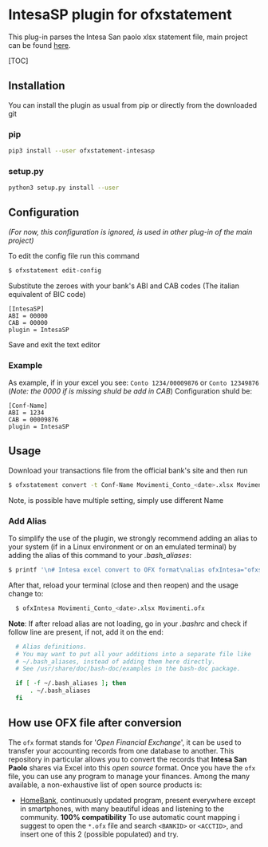 # IntesaSP plugin for ofxstatement

This plug-in parses the Intesa San paolo xlsx statement file, main project can be found [here](https://github.com/kedder/ofxstatement).

[TOC]

## Installation

You can install the plugin as usual from pip or directly from the downloaded git

### pip
```bash
pip3 install --user ofxstatement-intesasp
```
### setup.py
```bash
python3 setup.py install --user
```
## Configuration
*(For now, this configuration is ignored, is used in other plug-in of the main project)*

To edit the config file run this command

```bash
$ ofxstatement edit-config
```
Substitute the zeroes with your bank's ABI and CAB codes (The italian equivalent of BIC code)
```
[IntesaSP]
ABI = 00000
CAB = 00000
plugin = IntesaSP
```
Save and exit the text editor

### Example
As example, if in your excel you see: `Conto 1234/00009876` or `Conto 12349876` (*Note: the 0000 if is missing shuld be add in CAB*)
Configuration shuld be:
```
[Conf-Name]
ABI = 1234
CAB = 00009876
plugin = IntesaSP
```

## Usage
Download your transactions file from the official bank's site and then run
```bash
$ ofxstatement convert -t Conf-Name Movimenti_Conto_<date>.xlsx Movimenti.ofx
```

  Note, is possible have multiple setting, simply use different Name

### Add Alias
To simplify the use of the plugin, we strongly recommend adding an alias to your system (if in a Linux environment or on an emulated terminal) by adding the alias of this command to your *.bash_aliases*:
```bash
$ printf '\n# Intesa excel convert to OFX format\nalias ofxIntesa="ofxstatement convert -t IntesaSP"\n' >> ~/.bash_aliases
```
After that, reload your terminal (close and then reopen) and the usage change to:
```bash
  $ ofxIntesa Movimenti_Conto_<date>.xlsx Movimenti.ofx
```
**Note**: If after reload alias are not loading, go in your *.bashrc* and check if follow line are present, if not, add it on the end:
```bash
  # Alias definitions.
  # You may want to put all your additions into a separate file like
  # ~/.bash_aliases, instead of adding them here directly.
  # See /usr/share/doc/bash-doc/examples in the bash-doc package.

  if [ -f ~/.bash_aliases ]; then
      . ~/.bash_aliases
  fi
```

## How use OFX file after conversion

The `ofx` format stands for '*Open Financial Exchange*', it can be used to transfer your accounting records from one database to another.
This repository in particular allows you to convert the records that **Intesa San Paolo** shares via Excel into this *open source* format.
Once you have the `ofx` file, you can use any program to manage your finances.
Among the many available, a non-exhaustive list of open source products is:

- [HomeBank](http://homebank.free.fr/en/index.php), continuously updated program, present everywhere except in smartphones, with many beautiful ideas and listening to the community. **100% compatibility**
  To use automatic count mapping i suggest to open the `*.ofx` file and search `<BANKID>` or `<ACCTID>`, and insert one of this 2 (possible populated) and try.

